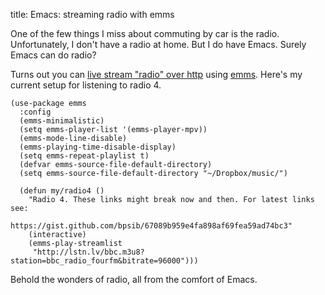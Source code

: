 title: Emacs: streaming radio with emms

One of the few things I miss about commuting by car is the radio. Unfortunately, I don't have a radio at home. But I do have Emacs. Surely Emacs can do radio?

Turns out you can [live stream "radio" over http](https://en.wikipedia.org/wiki/HTTP_Live_Streaming) using [emms](https://www.gnu.org/software/emms/). Here's my current setup for listening to radio 4.

```
(use-package emms
  :config
  (emms-minimalistic)
  (setq emms-player-list '(emms-player-mpv))
  (emms-mode-line-disable)
  (emms-playing-time-disable-display)
  (setq emms-repeat-playlist t)
  (defvar emms-source-file-default-directory)
  (setq emms-source-file-default-directory "~/Dropbox/music/")

  (defun my/radio4 ()
    "Radio 4. These links might break now and then. For latest links see:

https://gist.github.com/bpsib/67089b959e4fa898af69fea59ad74bc3"
    (interactive)
    (emms-play-streamlist
     "http://lstn.lv/bbc.m3u8?station=bbc_radio_fourfm&bitrate=96000")))
```

Behold the wonders of radio, all from the comfort of Emacs.
